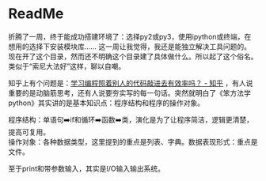 # ReadMe

折腾了一周，终于能成功搭建环境了：选择py2或py3，使用ipython或终端，在想用的选择下安装模块库…… 这一周让我觉得，我还是能独立解决工具问题的。现在开了这个目录，然而还不明确这个目录建了具体做什么。所以起了这个俗名。类似于“索尼大法好”这样，聊以自嘲。

知乎上有个问题是：[学习编程照着别人的代码敲进去有效率吗？ - 知乎](https://www.zhihu.com/question/297309123/answer/537836889) ，有人说重要的是动脑筋思考，还有人说要夯实写的每一句话。突然就明白了《笨方法学python》其实讲的是基本知识点：程序结构和程序的操作对象。

程序结构：单语句➡️if和循环➡️函数➡️类，演化是为了让程序简洁，逻辑更清楚，提高可复用。  
操作对象：各种数据类型，这里提到的重点是列表、字典。数据表现形式：重点是文件。  

至于print和带参数输入，其实是I/O输入输出系统。
 




